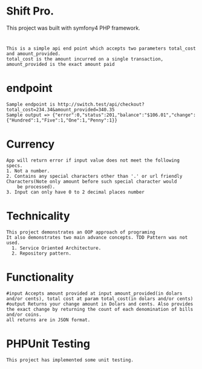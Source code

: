 # Shift Pro.
This project was built with symfony4 PHP framework.
#
    This is a simple api end point which accepts two parameters total_cost and amount_provided.
    total_cost is the amount incurred on a single transaction, amount_provided is the exact amount paid
#   endpoint
    Sample endpoint is http://switch.test/api/checkout?total_cost=234.34&amount_provided=340.35
    Sample output => {"error":0,"status":201,"balance":"$106.01","change":{"Hundred":1,"Five":1,"One":1,"Penny":1}}

#   Currency
    App will return error if input value does not meet the following specs.
    1. Not a number.
    2. Contains any special characters other than '.' or url friendly Characters(Note only amount before such special character would
        be processed).
    3. Input can only have 0 to 2 decimal places number

#   Technicality
    This project demonstrates an OOP approach of programing
    It also demonstrates two main advance concepts. TDD Pattern was not used.
      1. Service Oriented Architecture.
      2. Repository pattern.

#   Functionality
    #input Accepts amount provided at input amount_provided(in dolars and/or cents), total cost at param total_cost(in dolars and/or cents)
    #output Returns your change amount in Dolars and cents. Also provides the exact change by returning the count of each denomination of bills and/or coins.
    all returns are in JSON format.

#   PHPUnit Testing
    This project has implemented some unit testing.
